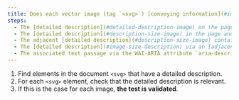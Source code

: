 ```yaml
---
title: Does each vector image (tag `<svg>`) [conveying information](#image-conveying-information), with a [detailed description](#detailed-description-image), meet these conditions?
steps:
  - The [detailed description](#detailed-description-image) on the page and indicated by the [text alternative](#text-alternative-image) is relevant.
  - The [detailed description](#description-size-image) in the page and indicated by the text contained in the tag `<desc>` or `<title>` is relevant.
  - The adjacent [detailed description](#description-size-image) contained in the `<desc>` tag is relevant.
  - The [detailed description](#image-size-description) via an [adjacent link or button](#adjacent-link-or-button) is relevant.
  - The associated text passage via the WAI-ARIA attribute `aria-describedby` is relevant.
---
```


1. Find elements in the document `<svg>` that have a detailed description.
2. For each `<svg>` element, check that the detailed description is relevant.
3. If this is the case for each image, **the test is validated**.
